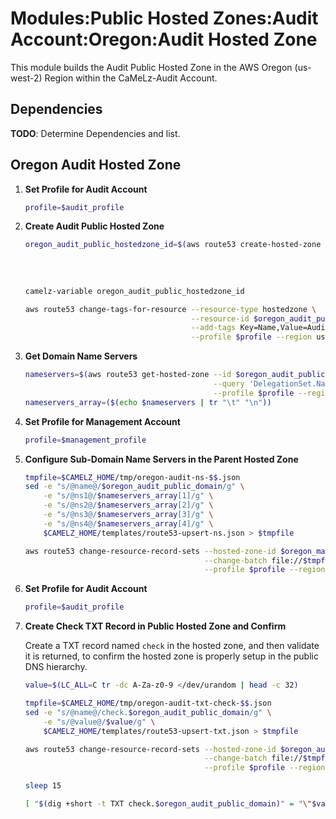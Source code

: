 # Modules:Public Hosted Zones:Audit Account:Oregon:Audit Hosted Zone

This module builds the Audit Public Hosted Zone in the AWS Oregon (us-west-2) Region within the
CaMeLz-Audit Account.

## Dependencies

**TODO**: Determine Dependencies and list.

## Oregon Audit Hosted Zone

1. **Set Profile for Audit Account**

    ```bash
    profile=$audit_profile
    ```

1. **Create Audit Public Hosted Zone**

    ```bash
    oregon_audit_public_hostedzone_id=$(aws route53 create-hosted-zone --name $oregon_audit_public_domain \
                                                                       --hosted-zone-config Comment="Public Zone for $oregon_audit_public_domain",PrivateZone=false \
                                                                       --caller-reference $(date +%s) \
                                                                       --query 'HostedZone.Id' \
                                                                       --profile $profile --region us-east-1 --output text | cut -f3 -d /)
    camelz-variable oregon_audit_public_hostedzone_id

    aws route53 change-tags-for-resource --resource-type hostedzone \
                                         --resource-id $oregon_audit_public_hostedzone_id \
                                         --add-tags Key=Name,Value=Audit-PublicHostedZone Key=Company,Value=CaMeLz Key=Environment,Value=Audit \
                                         --profile $profile --region us-east-1 --output text
    ```

1. **Get Domain Name Servers**

    ```bash
    nameservers=$(aws route53 get-hosted-zone --id $oregon_audit_public_hostedzone_id \
                                              --query 'DelegationSet.NameServers' \
                                              --profile $profile --region us-east-1 --output text)
    nameservers_array=($(echo $nameservers | tr "\t" "\n"))
    ```

1. **Set Profile for Management Account**

    ```bash
    profile=$management_profile
    ```

1. **Configure Sub-Domain Name Servers in the Parent Hosted Zone**

    ```bash
    tmpfile=$CAMELZ_HOME/tmp/oregon-audit-ns-$$.json
    sed -e "s/@name@/$oregon_audit_public_domain/g" \
        -e "s/@ns1@/$nameservers_array[1]/g" \
        -e "s/@ns2@/$nameservers_array[2]/g" \
        -e "s/@ns3@/$nameservers_array[3]/g" \
        -e "s/@ns4@/$nameservers_array[4]/g" \
        $CAMELZ_HOME/templates/route53-upsert-ns.json > $tmpfile

    aws route53 change-resource-record-sets --hosted-zone-id $oregon_management_public_hostedzone_id \
                                            --change-batch file://$tmpfile \
                                            --profile $profile --region us-east-1 --output text
    ```

1. **Set Profile for Audit Account**

    ```bash
    profile=$audit_profile
    ```

1. **Create Check TXT Record in Public Hosted Zone and Confirm**

   Create a TXT record named `check` in the hosted zone, and then validate it is returned, to confirm the hosted zone is
   properly setup in the public DNS hierarchy.

    ```bash
    value=$(LC_ALL=C tr -dc A-Za-z0-9 </dev/urandom | head -c 32)

    tmpfile=$CAMELZ_HOME/tmp/oregon-audit-txt-check-$$.json
    sed -e "s/@name@/check.$oregon_audit_public_domain/g" \
        -e "s/@value@/$value/g" \
        $CAMELZ_HOME/templates/route53-upsert-txt.json > $tmpfile

    aws route53 change-resource-record-sets --hosted-zone-id $oregon_audit_public_hostedzone_id \
                                            --change-batch file://$tmpfile \
                                            --profile $profile --region us-east-1 --output text

    sleep 15

    [ "$(dig +short -t TXT check.$oregon_audit_public_domain)" = "\"$value\"" ] && echo "Check confirmed" || echo "Check failed"
    ```
